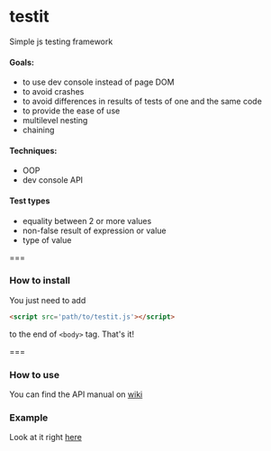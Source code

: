 testit
===================

Simple js testing framework

#### Goals:
  + to use dev console instead of page DOM
  + to avoid crashes
  + to avoid differences in results of tests of one and the same code
  + to provide the ease of use
  + multilevel nesting
  + chaining

#### Techniques:
  + OOP
  + dev console API

#### Test types
  + equality between 2 or more values
  + non-false result of expression or value
  + type of value

===

### How to install
You just need to add 
```html
<script src='path/to/testit.js'></script>
```
to the end of  `<body>` tag. That's it!

===

### How to use
You can find the API manual on [wiki](./wiki/API)

### Example
Look at it right [here](./wiki/etc#example)
